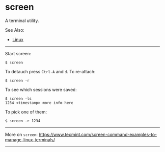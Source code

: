 
# screen
A terminal utility.

See Also:
 - [Linux](Linux.md)

---

Start screen:

    $ screen

To detauch press `Ctrl-A` and `d`.
To re-attach:

    $ screen -r

To see which sessions were saved:

    $ screen -ls
    1234 <timestamp> more info here
    
To pick one of them:

    $ screen -r 1234

---

More on `screen`:
https://www.tecmint.com/screen-command-examples-to-manage-linux-terminals/

---
